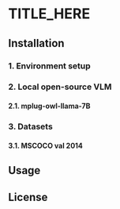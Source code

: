 # TITLE_HERE

## Installation

### 1. Environment setup


### 2. Local open-source VLM

#### 2.1. mplug-owl-llama-7B


### 3. Datasets

#### 3.1. MSCOCO val 2014


## Usage

## License
